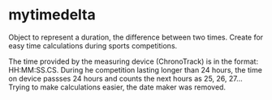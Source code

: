 # mytimedelta
Object to represent a duration, the difference between two times. Create for easy time calculations during sports competitions.

The time provided by the measuring device (ChronoTrack) is in the format: HH:MM:SS.CS. During he competition lasting longer than 24 hours, the time on device passses 24 hours and counts the next hours as 25, 26, 27... Trying to make calculations easier, the date maker was removed.


